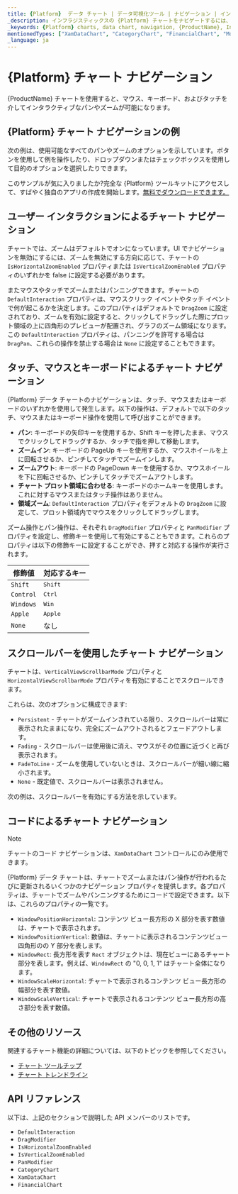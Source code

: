 ```yaml
---
title: {Platform}  データ チャート | データ可視化ツール | ナビゲーション | インフラジスティックス
_description: インフラジスティックスの {Platform} チャートをナビゲートするには、マウスまたはタッチを使用して左右にパンし、水平および垂直にズームします。{ProductName} のグラフ ナビゲーション機能について説明します。
_keywords: {Platform} charts, data chart, navigation, {ProductName}, Infragistics, {Platform} チャート, データ チャート, ナビゲーション, インフラジスティックス
mentionedTypes: ["XamDataChart", "CategoryChart", "FinancialChart", "ModifierKeys"]
_language: ja
---
```

# {Platform} チャート ナビゲーション

{ProductName} チャートを使用すると、マウス、キーボード、およびタッチを介してインタラクティブなパンやズームが可能になります。

## {Platform} チャート ナビゲーションの例

次の例は、使用可能なすべてのパンやズームのオプションを示しています。ボタンを使用して例を操作したり、ドロップダウンまたはチェックボックスを使用して目的のオプションを選択したりできます。

<code-view style="height: 600px"
           data-demos-base-url="{environment:dvDemosBaseUrl}"
           iframe-src="{environment:dvDemosBaseUrl}/charts/data-chart-chart-navigation"
           alt="{Platform} ナビゲーションの例"
           github-src="charts/data-chart/chart-navigation">
</code-view>

<div class="divider--half"></div>

このサンプルが気に入りましたか?完全な {Platform} ツールキットにアクセスして、すばやく独自のアプリの作成を開始します。<a href="{environment:infragisticsBaseUrl}/products/{ProductSpinal}/download">無料でダウンロードできます。</a>

## ユーザー インタラクションによるチャート ナビゲーション

チャートでは、ズームはデフォルトでオンになっています。UI でナビゲーションを無効にするには、ズームを無効にする方向に応じて、チャートの `IsHorizontalZoomEnabled` プロパティまたは `IsVerticalZoomEnabled` プロパティのいずれかを false に設定する必要があります。

またマウスやタッチでズームまたはパンニングできます。チャートの `DefaultInteraction` プロパティは、マウスクリック イベントやタッチ イベントで何が起こるかを決定します。このプロパティはデフォルトで `DragZoom` に設定されており、ズームを有効に設定すると、クリックしてドラッグした際にプロット領域の上に四角形のプレビューが配置され、グラフのズーム領域になります。この `DefaultInteraction` プロパティは、パンニングを許可する場合は `DragPan`、これらの操作を禁止する場合は `None` に設定することもできます。

## タッチ、マウスとキーボードによるチャート ナビゲーション

{Platform} データ チャートのナビゲーションは、タッチ、マウスまたはキーボードのいずれかを使用して発生します。以下の操作は、デフォルトで以下のタッチ、マウスまたはキーボード操作を使用して呼び出すことができます。

- **パン**: キーボードの矢印キーを使用するか、Shift キーを押したまま、マウスでクリックしてドラッグするか、タッチで指を押して移動します。
- **ズームイン**: キーボードの PageUp キーを使用するか、マウスホイールを上に回転させるか、ピンチしてタッチでズームインします。
- **ズームアウト**: キーボードの PageDown キーを使用するか、マウスホイールを下に回転させるか、ピンチしてタッチでズームアウトします。
- **チャート プロット領域に合わせる**: キーボードのホームキーを使用します。これに対するマウスまたはタッチ操作はありません。
- **領域ズーム**: `DefaultInteraction` プロパティをデフォルトの `DragZoom` に設定して、プロット領域内でマウスをクリックしてドラッグします。

ズーム操作とパン操作は、それぞれ `DragModifier` プロパティと `PanModifier` プロパティを設定し、修飾キーを使用して有効にすることもできます。これらのプロパティは以下の修飾キーに設定することができ、押すと対応する操作が実行されます。

修飾値 | 対応するキー
---------------|------------------
`Shift`        | <kbd>Shift</kbd>
`Control`      | <kbd>Ctrl</kbd>
`Windows`      | <kbd>Win</kbd>
`Apple`        | <kbd>Apple</kbd>
`None`         | なし

## スクロールバーを使用したチャート ナビゲーション

チャートは、`VerticalViewScrollbarMode` プロパティと `HorizontalViewScrollbarMode` プロパティを有効にすることでスクロールできます。

これらは、次のオプションに構成できます:

- `Persistent` - チャートがズームインされている限り、スクロールバーは常に表示されたままになり、完全にズームアウトされるとフェードアウトします。
- `Fading` - スクロールバーは使用後に消え、マウスがその位置に近づくと再び表示されます。
- `FadeToLine` - ズームを使用していないときは、スクロールバーが細い線に縮小されます。
- `None` - 既定値で、スクロールバーは表示されません。

次の例は、スクロールバーを有効にする方法を示しています。

<code-view style="height: 600px"
           data-demos-base-url="{environment:dvDemosBaseUrl}"
           iframe-src="{environment:dvDemosBaseUrl}/charts/financial-chart-scrollbars"
           alt="{Platform} ナビゲーションの例"
           github-src="charts/financial-chart/scrollbars">
</code-view>

<div class="divider--half"></div>

## コードによるチャート ナビゲーション

> [!NOTE]
> チャートのコード ナビゲーションは、`XamDataChart` コントロールにのみ使用できます。

{Platform} データ チャートは、チャートでズームまたはパン操作が行われるたびに更新されるいくつかのナビゲーション プロパティを提供します。各プロパティは、チャートでズームやパンニングするためにコードで設定できます。以下は、これらのプロパティの一覧です。

- `WindowPositionHorizontal`: コンテンツ ビュー長方形の X 部分を表す数値は、チャートで表示されます。
- `WindowPositionVertical`: 数値は、チャートに表示されるコンテンツビュー四角形のの Y 部分を表します。
- `WindowRect`: 長方形を表す `Rect` オブジェクトは、現在ビューにあるチャート部分を表します。例えば、`WindowRect` の "0, 0, 1, 1" はチャート全体になります。
- `WindowScaleHorizontal`: チャートで表示されるコンテンツ ビュー長方形の幅部分を表す数値。
- `WindowScaleVertical`: チャートで表示されるコンテンツ ビュー長方形の高さ部分を表す数値。

## その他のリソース

関連するチャート機能の詳細については、以下のトピックを参照してください。

- [チャート ツールチップ](chart-tooltips.md)
- [チャート トレンドライン](chart-trendlines.md)

## API リファレンス

以下は、上記のセクションで説明した API メンバーのリストです。

- `DefaultInteraction`
- `DragModifier`
- `IsHorizontalZoomEnabled`
- `IsVerticalZoomEnabled`
- `PanModifier`
- `CategoryChart`
- `XamDataChart`
- `FinancialChart`
